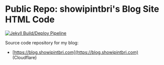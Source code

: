 # Public Repo: showipintbri's Blog Site HTML Code

[![Jekyll Build/Deploy Pipeline](https://github.com/showipintbri/showipintbri.github.io/actions/workflows/jekyll.yml/badge.svg)](https://github.com/showipintbri/showipintbri.github.io/actions/workflows/jekyll.yml)

Source code repository for my blog: 
- [https://blog.showipintbri.com](https://blog.showipintbri.com) \(Cloudflare\)
